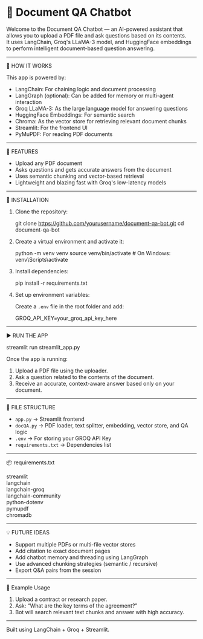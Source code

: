 # 📄 Document QA Chatbot

Welcome to the Document QA Chatbot — an AI-powered assistant that allows you to upload a PDF file and ask questions based on its contents.  
It uses LangChain, Groq's LLaMA-3 model, and HuggingFace embeddings to perform intelligent document-based question answering.

------------------------------------------------------------

🧠 HOW IT WORKS

This app is powered by:
- LangChain: For chaining logic and document processing
- LangGraph (optional): Can be added for memory or multi-agent interaction
- Groq LLaMA-3: As the large language model for answering questions
- HuggingFace Embeddings: For semantic search
- Chroma: As the vector store for retrieving relevant document chunks
- Streamlit: For the frontend UI
- PyMuPDF: For reading PDF documents

------------------------------------------------------------

🚀 FEATURES

- Upload any PDF document
- Asks questions and gets accurate answers from the document
- Uses semantic chunking and vector-based retrieval
- Lightweight and blazing fast with Groq's low-latency models

------------------------------------------------------------

🔧 INSTALLATION

1. Clone the repository:

   git clone https://github.com/yourusername/document-qa-bot.git
   cd document-qa-bot

2. Create a virtual environment and activate it:

   python -m venv venv
   source venv/bin/activate       # On Windows: venv\Scripts\activate

3. Install dependencies:

   pip install -r requirements.txt

4. Set up environment variables:

   Create a `.env` file in the root folder and add:

   GROQ_API_KEY=your_groq_api_key_here

------------------------------------------------------------

▶️ RUN THE APP

   streamlit run streamlit_app.py

Once the app is running:

1. Upload a PDF file using the uploader.
2. Ask a question related to the contents of the document.
3. Receive an accurate, context-aware answer based only on your document.

------------------------------------------------------------

📂 FILE STRUCTURE

- `app.py` → Streamlit frontend
- `docQA.py` → PDF loader, text splitter, embedding, vector store, and QA logic
- `.env` → For storing your GROQ API Key
- `requirements.txt` → Dependencies list

------------------------------------------------------------

📦 requirements.txt

streamlit  
langchain  
langchain-groq  
langchain-community  
python-dotenv  
pymupdf  
chromadb

------------------------------------------------------------

💡 FUTURE IDEAS

- Support multiple PDFs or multi-file vector stores  
- Add citation to exact document pages  
- Add chatbot memory and threading using LangGraph  
- Use advanced chunking strategies (semantic / recursive)  
- Export Q&A pairs from the session

------------------------------------------------------------

🧠 Example Usage

1. Upload a contract or research paper.
2. Ask: “What are the key terms of the agreement?”
3. Bot will search relevant text chunks and answer with high accuracy.

------------------------------------------------------------

Built using LangChain + Groq + Streamlit.
